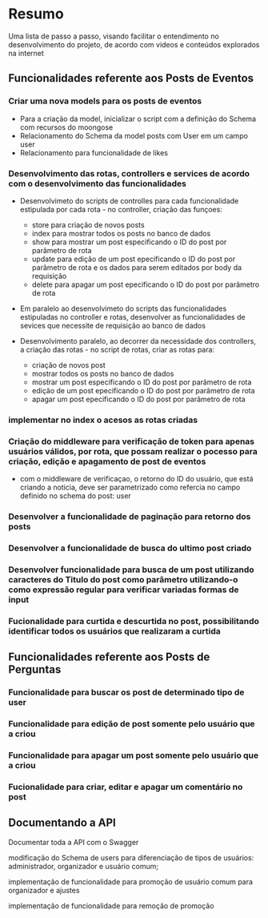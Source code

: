 # Resumo

Uma lista de passo a passo, visando facilitar o entendimento no desenvolvimento do projeto, de acordo com videos e conteúdos explorados na internet

## Funcionalidades referente aos Posts de Eventos

### Criar uma nova models para os posts de eventos

- Para a criação da model, inicializar o script com a definição do Schema com recursos do moongose
- Relacionamento do Schema da model posts com User em um campo user
- Relacionamento para funcionalidade de likes

### Desenvolvimento das rotas, controllers e services de acordo com o desenvolvimento das funcionalidades

- Desenvolvimeto do scripts de controlles para cada funcionalidade estipulada por cada rota - no controller, criação das funçoes:
  - store para criação de novos posts
  - index para mostrar todos os posts no banco de dados
  - show para mostrar um post especificando o ID do post por parâmetro de rota
  - update para edição de um post epecificando o ID do post por parâmetro de rota e os dados para serem editados por body da requisição
  - delete para apagar um post epecificando o ID do post por parâmetro de rota

- Em paralelo ao desenvolvimeto do scripts das funcionalidades estipuladas no controller e rotas, desenvolver as funcionalidades de sevices que necessite de requisição ao banco de dados

- Desenvolvimento paralelo, ao decorrer da necessidade dos controllers, a criação das rotas - no script de rotas, criar as rotas para:
  - criação de novos post
  - mostrar todos os posts no banco de dados
  - mostrar um post especificando o ID do post por parâmetro de rota
  - edição de um post epecificando o ID do post por parâmetro de rota
  - apagar um post epecificando o ID do post por parâmetro de rota

### implementar no index o acesos as rotas criadas

### Criação do middleware para verificação de token para apenas usuários válidos, por rota, que possam realizar o pocesso para criação, edição e apagamento de post de eventos

- com o middleware de verificaçao, o retorno do ID do usuário, que está criando a noticia, deve ser parametrizado como refercia no campo definido no schema do post: user

### Desenvolver a funcionalidade de paginação para retorno dos posts

### Desenvolver a funcionalidade de busca do ultimo post criado

### Desenvolver funcionalidade para busca de um post utilizando caracteres do Titulo do post como parâmetro utilizando-o como expressão regular para verificar variadas formas de input

### Fucionalidade para curtida e descurtida no post, possibilitando identificar todos os usuários que realizaram a curtida

## Funcionalidades referente aos Posts de Perguntas

### Funcionalidade para buscar os post de determinado tipo de user

### Funcionalidade para edição de post somente pelo usuário que a criou

### Funcionalidade para apagar um post somente pelo usuário que a criou

### Fucionalidade para criar, editar e apagar um comentário no post

## Documentando a API

Documentar toda a API com o Swagger

modificação do Schema de users para diferenciação de tipos de usuários: administrador, organizador e usuário comum;

implementação de funcionalidade para promoção de usuário comum para organizador e ajustes

implementação de funcionalidade para remoção de promoção


